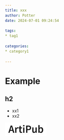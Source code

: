 ```yaml
---
title: xxx
author: Potter
date: 2024-07-01 09:24:54

tags: 
* tag1

categories: 
* category1

---
```


# Example

## h2
- xx1
- xx2

![Untitled](./xxx/artiPub.jpg)



